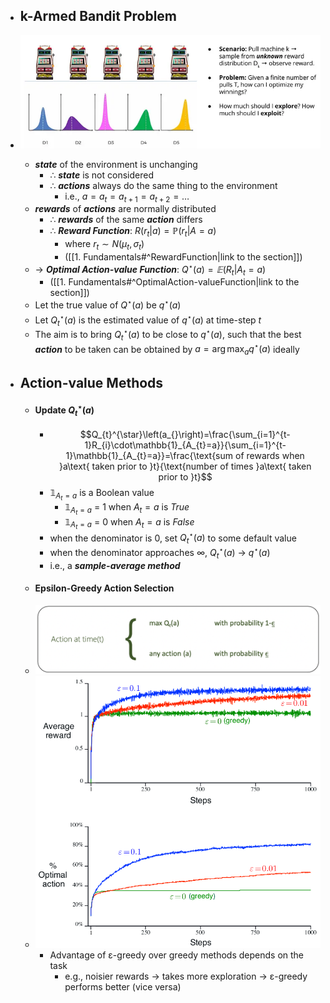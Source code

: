- ## k-Armed Bandit Problem
- ![k-Armed Bandit Problem Figure](./images/k-armed_Bandit_Problem.webp)
	- ***state*** of the environment is unchanging 
		- ∴ ***state*** is not considered
		- ∴ ***actions*** always do the same thing to the environment
			- i.e., $a=a_{t}=a_{t+1}=a_{t+2}=\ldots$
	- ***rewards*** of ***actions*** are normally distributed
		- ∴ ***rewards*** of the same ***action*** differs
		- ∴ ***Reward Function***: $R\left(r_{t}\left|a\right.\right)=\mathbb{P}\left(r_{t}\left|A=a\right.\right)$
			- where $r_{t}\sim N\left(\mu_{t},\sigma_{t}\right)$
			- ([[1. Fundamentals#^RewardFunction|link to the section]])
	- → ***Optimal Action-value Function***: $Q^{\star}\left(a_{}\right)=𝔼\left(R_{t}\left|A_{t}=a\right.\right)$
		- ([[1. Fundamentals#^OptimalAction-valueFunction|link to the section]])
	- Let the true value of $Q^{\star}\left(a_{}\right)$ be $q^{\star}\left(a_{}\right)$
	- Let $Q^{\star}_{t}\left(a_{}\right)$ is the estimated value of $q^{\star}\left(a_{}\right)$ at time-step $t$
	- The aim is to bring $Q^{\star}_{t}\left(a_{}\right)$ to be close to $q^{\star}\left(a_{}\right)$, such that the best ***action*** to be taken can be obtained by $a_{}=\arg\max_{a}q^{\star}\left(a_{}\right)$ ideally

- ## Action-value Methods
	- #### Update $Q^{\star}_{t}\left(a_{}\right)$
		- $$Q_{t}^{\star}\left(a_{}\right)=\frac{\sum_{i=1}^{t-1}R_{i}\cdot\mathbb{1}_{A_{t}=a}}{\sum_{i=1}^{t-1}\mathbb{1}_{A_{t}=a}}=\frac{\text{sum of rewards when }a\text{ taken prior to }t}{\text{number of times }a\text{ taken prior to }t}$$
		- $\mathbb{1}_{A_{t}=a}$ is a Boolean value
			- $\mathbb{1}_{A_{t}=a}$ = 1 when $A_{t}=a$ is *True*
			- $\mathbb{1}_{A_{t}=a}$ = 0 when $A_{t}=a$ is *False*
		- when the denominator is 0, set $Q_{t}^{\star}\left(a_{}\right)$ to some default value
		- when the denominator approaches ∞, $Q_{t}^{\star}\left(a_{}\right)$ → $q^{\star}\left(a_{}\right)$
		- i.e., a ***sample-average method***
	- #### Epsilon-Greedy Action Selection
	- ![Epsilon-Greedy Action Selection Figure](./images/Epsilon-Greedy_Action_Selection.png)
	- ![Epsilon-Greedy Action Selection Sample](./images/Epsilon-Greedy_Action_Selection_Sample.png)
		- Advantage of ε-greedy over greedy methods depends on the task
			- e.g., noisier rewards → takes more exploration → ε-greedy performs better  (vice versa)